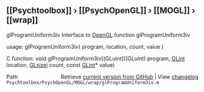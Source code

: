 ## [[Psychtoolbox]] &#8250; [[PsychOpenGL]] &#8250; [[MOGL]] &#8250; [[wrap]]

glProgramUniform3iv  Interface to [OpenGL](OpenGL) function glProgramUniform3iv  
  
usage:  glProgramUniform3iv( program, location, count, value )  
  
C function:  void glProgramUniform3iv[(GLuint]((GLuint) program, [GLint](GLint) location, [GLsizei](GLsizei) count, const [GLint](GLint)\* value)  




<div class="code_header" style="text-align:right;">
  <span style="float:left;">Path&nbsp;&nbsp;</span> <span class="counter">Retrieve <a href=
  "https://raw.github.com/Psychtoolbox-3/Psychtoolbox-3/beta/Psychtoolbox/PsychOpenGL/MOGL/wrap/glProgramUniform3iv.m">current version from GitHub</a> | View <a href=
  "https://github.com/Psychtoolbox-3/Psychtoolbox-3/commits/beta/Psychtoolbox/PsychOpenGL/MOGL/wrap/glProgramUniform3iv.m">changelog</a></span>
</div>
<div class="code">
  <code>Psychtoolbox/PsychOpenGL/MOGL/wrap/glProgramUniform3iv.m</code>
</div>


